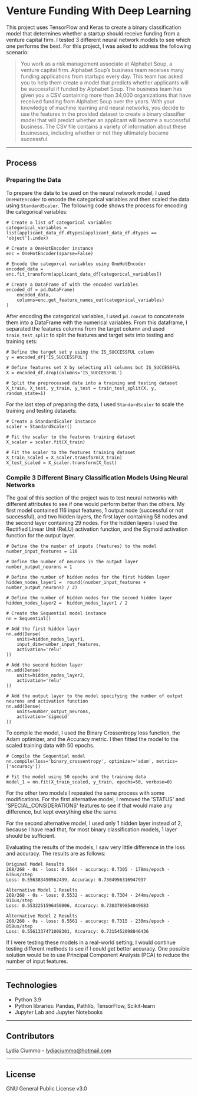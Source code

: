 # Venture Funding With Deep Learning
This project uses TensorFlow and Keras to create a binary classification model that determines whether a startup should receive funding from a venture capital firm. I tested 3 different neural network models to see which one performs the best. For this project, I was asked to address the following scenario:

>You work as a risk management associate at Alphabet Soup, a venture capital firm. Alphabet Soup’s business team receives many funding applications from startups every day. This team has asked you to help them create a model that predicts whether applicants will be successful if funded by Alphabet Soup. The business team has given you a CSV containing more than 34,000 organizations that have received funding from Alphabet Soup over the years. With your knowledge of machine learning and neural networks, you decide to use the features in the provided dataset to create a binary classifier model that will predict whether an applicant will become a successful business. The CSV file contains a variety of information about these businesses, including whether or not they ultimately became successful.

---

## Process

### Preparing the Data
To prepare the data to be used on the neural network model, I used `OneHotEncoder` to encode the categorical variables and then scaled the data using `StandardScaler`. The following code shows the process for encoding the categorical variables:

```
# Create a list of categorical variables 
categorical_variables = list(applicant_data_df.dtypes[applicant_data_df.dtypes == 'object'].index)

# Create a OneHotEncoder instance
enc = OneHotEncoder(sparse=False)

# Encode the categorcal variables using OneHotEncoder
encoded_data = enc.fit_transform(applicant_data_df[categorical_variables])

# Create a DataFrame of with the encoded variables
encoded_df = pd.DataFrame(
    encoded_data,
    columns=enc.get_feature_names_out(categorical_variables)
)
```

After encoding the categorical variables, I used `pd.concat` to concatenate them into a DataFrame with the numerical variables. From this dataframe, I separated the features columns from the target column and used `train_test_split` to split the features and target sets into testing and training sets:

```
# Define the target set y using the IS_SUCCESSFUL column
y = encoded_df['IS_SUCCESSFUL']

# Define features set X by selecting all columns but IS_SUCCESSFUL
X = encoded_df.drop(columns='IS_SUCCESSFUL')

# Split the preprocessed data into a training and testing dataset
X_train, X_test, y_train, y_test = train_test_split(X, y, random_state=1)
```

For the last step of preparing the data, I used `StandardScaler` to scale the training and testing datasets:

```
# Create a StandardScaler instance
scaler = StandardScaler()

# Fit the scaler to the features training dataset
X_scaler = scaler.fit(X_train)

# Fit the scaler to the features training dataset
X_train_scaled = X_scaler.transform(X_train)
X_test_scaled = X_scaler.transform(X_test)
```

### Compile 3 Different Binary Classification Models Using Neural Networks
The goal of this section of the project was to test neural networks with different attributes to see if one would perform better than the others. My first model contained 116 input features, 1 output node (successful or not successful), and two hidden layers, the first layer containing 58 nodes and the second layer containing 29 nodes. For the hidden layers I used the Rectified Linear Unit (ReLU) activation function, and the Sigmoid activation function for the output layer.

```
# Define the the number of inputs (features) to the model
number_input_features = 116

# Define the number of neurons in the output layer
number_output_neurons = 1

# Define the number of hidden nodes for the first hidden layer
hidden_nodes_layer1 =  round((number_input_features + number_output_neurons) / 2)

# Define the number of hidden nodes for the second hidden layer
hidden_nodes_layer2 =  hidden_nodes_layer1 / 2

# Create the Sequential model instance
nn = Sequential()

# Add the first hidden layer
nn.add(Dense(
    units=hidden_nodes_layer1,
    input_dim=number_input_features,
    activation='relu'
))

# Add the second hidden layer
nn.add(Dense(
    units=hidden_nodes_layer2,
    activation='relu'
))

# Add the output layer to the model specifying the number of output neurons and activation function
nn.add(Dense(
    units=number_output_neurons,
    activation='sigmoid'
))
```

To compile the model, I used the Binary Crossentropy loss function, the Adam optimizer, and the Accuracy metric. I then fitted the model to the scaled training data with 50 epochs.

```
# Compile the Sequential model
nn.compile(loss='binary_crossentropy', optimizer='adam', metrics=['accuracy'])

# Fit the model using 50 epochs and the training data
model_1 = nn.fit(X_train_scaled, y_train, epochs=50, verbose=0)
```

For the other two models I repeated the same process with some modifications. For the first alternative model, I removed the 'STATUS' and 'SPECIAL_CONSIDERATIONS' features to see if that would make any difference, but kept everything else the same.

For the second alternative model, I used only 1 hidden layer instead of 2, because I have read that, for most binary classification models, 1 layer should be sufficient.

Evaluating the results of the models, I saw very little difference in the loss and accuracy. The results are as follows:

```
Original Model Results
268/268 - 0s - loss: 0.5564 - accuracy: 0.7305 - 170ms/epoch - 636us/step
Loss: 0.556383490562439, Accuracy: 0.7304956316947937

Alternative Model 1 Results
268/268 - 0s - loss: 0.5532 - accuracy: 0.7304 - 244ms/epoch - 911us/step
Loss: 0.5532251596450806, Accuracy: 0.7303789854049683

Alternative Model 2 Results
268/268 - 0s - loss: 0.5561 - accuracy: 0.7315 - 230ms/epoch - 858us/step
Loss: 0.5561337471008301, Accuracy: 0.7315452098846436
```

If I were testing these models in a real-world setting, I would continue testing different methods to see if I could get better accuracy. One possible solution would be to use Principal Component Analysis (PCA) to reduce the number of input features.

---

## Technologies
* Python 3.9
* Python libraries: Pandas, Pathlib, TensorFlow, Scikit-learn
* Jupyter Lab and Jupyter Notebooks

---

## Contributors

Lydia Ciummo - lydiaciummo@hotmail.com

---

## License

GNU General Public License v3.0
